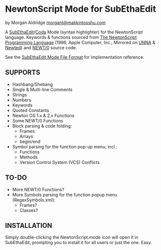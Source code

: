 NewtonScript Mode for SubEthaEdit
=================================

by Morgan Aldridge <morgant@makkintosshu.com>

A [SubEthaEdit](http://codingmonkeys.de/subethaedit/)/[Coda](http://panic.com/coda/) Mode (syntax highlighter) for the NewtonScript language. Keywords & functions sourced from [The NewtonScript 
Programming Language](http://manuals.info.apple.com/en_US/NewtonScriptProgramLanguage.PDF) (1996, Apple Computer, Inc.; Mirrored on [UNNA](http://www.unna.org/unna/development/documentation/NewtonScriptProgramLanguage.pdf) & [Newted](http://www.newted.org/download/manuals/NewtonScriptProgramLanguage.pdf)) and [NEWT/0](http://gnue.github.com/NEWT0/) source code.

See the [SubEthaEdit Mode File Format](http://codingmonkeys.de/subethaedit/mode.html) for implementation reference.

SUPPORTS
--------

* Hashbang/Shebang
* Single & Multi-line Comments
* Strings
* Numbers
* Keywords
* Quoted Constants
* Newton OS 1.x & 2.x Functions
* Some NEWT/0 Functions
* Block parsing & code folding:
  * Frames
  * Arrays
  * begin/end
* Symbol parsing for the function pop-up menu, incl.:
  * Functions
  * Methods
  * Version Control System (VCS) Conflicts

TO-DO
-----

* More NEWT/0 Functions?
* More Symbols parsing for the function popup menu (RegexSymbols.xml):
  * Frames?
  * Classes?

INSTALLATION
------------

Simply double-clicking the NewtonScript.mode icon will open it in SubEthaEdit, prompting you to install it for all users or just the one. Easy.
